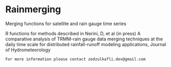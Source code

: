 # Rainmerging
Merging functions for satellite and rain gauge time series

R functions for methods described in 
    Nerini, D, et al (in press) A comparative analysis of TRMM-rain gauge data     merging techniques at the daily time scale for distributed rainfall-runoff     modeling applications, Journal of Hydrometeorology 
    
    For more information please contact zedzulkafli.dev@gmail.com
